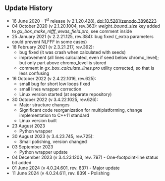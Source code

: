 ## Update History

* 16 June 2020 - 1<sup>st</sup> release (v 2.1.20.428), [doi:10.5281/zenodo.3896223](https://zenodo.org/record/3896223#.Y13LRHZBxJQ)
* 04 October 2020 (v 2.1.20.1004, rev.363): _weight_bound_size_ key added to _gx_box_make_nlfff_wwas_field.pro_, see comment inside
* 25 January 2021 (v 2.2.21.125, rev.384): bug fixed (_extra parameters could prevent NLFFF in some cases)
* 18 February 2021 (v 2.3.21.217, rev.392):
	* bug fixed (it was crash when calculated with seeds)
	* improvement (all lines calculated, even if seed below chromo_level); but only part above chromo_level is stored
	* comment in _gx_box_calculate_lines.pro_ utility corrected, so that is less confusing
* 16 October 2022 (v 2.4.22.1016, rev.625):
	* small bug for short low loops fixed
	* small lines wrapper correction
	* Linux version started (at separate repository)
* 30 October 2022 (v 3.4.22.1025, rev.626): 
	* Major structure changes 
	* Significant code reorganization for multiplatforming, change implementation to C++11 standard
	* Linux version built
* 23 August 2023
	* Python wrapper
* 30 August 2023 (v 3.4.23.745, rev.725): 
	* Small polishing, version changed
* 03 September 2023
	* Python wrapper update
* 04 December 2023 (v 3.4.23.1203, rev. 797) - One-footpoint-line status bit added
* 01 June 2024 (v 4.0.24.601, rev. 837) - Major update
* 11 June 2024 (v 4.0.24.611, rev. 839) - Polishing
